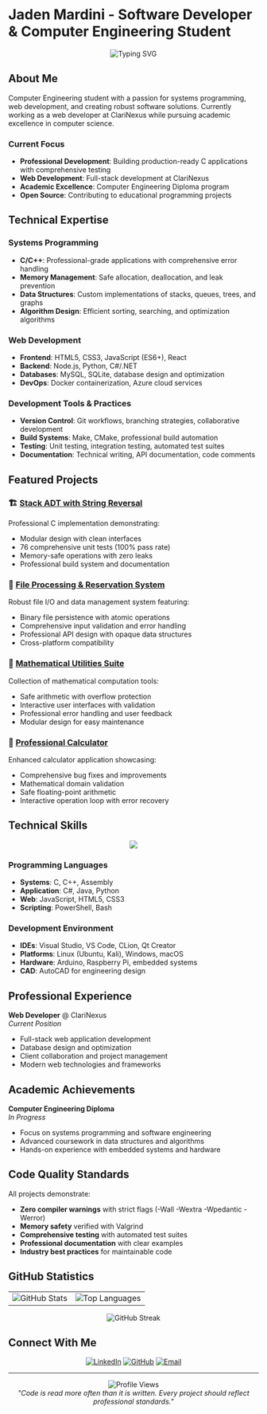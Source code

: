 # Jaden Mardini - Software Developer & Computer Engineering Student

<div align="center">
  <img src="https://readme-typing-svg.herokuapp.com?font=Fira+Code&size=22&duration=3000&pause=1000&color=58A6FF&center=true&vCenter=true&width=600&lines=Computer+Engineering+Student;Professional+C+Developer;Full-Stack+Web+Developer;Problem+Solver+%26+Innovator" alt="Typing SVG" />
</div>

## About Me

Computer Engineering student with a passion for systems programming, web development, and creating robust software solutions. Currently working as a web developer at ClariNexus while pursuing academic excellence in computer science.

### Current Focus
- **Professional Development**: Building production-ready C applications with comprehensive testing
- **Web Development**: Full-stack development at ClariNexus
- **Academic Excellence**: Computer Engineering Diploma program
- **Open Source**: Contributing to educational programming projects

## Technical Expertise

### Systems Programming
- **C/C++**: Professional-grade applications with comprehensive error handling
- **Memory Management**: Safe allocation, deallocation, and leak prevention
- **Data Structures**: Custom implementations of stacks, queues, trees, and graphs
- **Algorithm Design**: Efficient sorting, searching, and optimization algorithms

### Web Development
- **Frontend**: HTML5, CSS3, JavaScript (ES6+), React
- **Backend**: Node.js, Python, C#/.NET
- **Databases**: MySQL, SQLite, database design and optimization
- **DevOps**: Docker containerization, Azure cloud services

### Development Tools & Practices
- **Version Control**: Git workflows, branching strategies, collaborative development
- **Build Systems**: Make, CMake, professional build automation
- **Testing**: Unit testing, integration testing, automated test suites
- **Documentation**: Technical writing, API documentation, code comments

## Featured Projects

### 🏗️ [Stack ADT with String Reversal](https://github.com/v0ttrix/Stack-ADT-and-String-Reversal-C-Programming-with-Modular-Design)
Professional C implementation demonstrating:
- Modular design with clean interfaces
- 76 comprehensive unit tests (100% pass rate)
- Memory-safe operations with zero leaks
- Professional build system and documentation

### 📁 [File Processing & Reservation System](https://github.com/v0ttrix/File-Processing-and-Reservation-System-C-Programming-with-Persistent-Data)
Robust file I/O and data management system featuring:
- Binary file persistence with atomic operations
- Comprehensive input validation and error handling
- Professional API design with opaque data structures
- Cross-platform compatibility

### 🔢 [Mathematical Utilities Suite](https://github.com/v0ttrix/Loops-Tables-Loops)
Collection of mathematical computation tools:
- Safe arithmetic with overflow protection
- Interactive user interfaces with validation
- Professional error handling and user feedback
- Modular design for easy maintenance

### 🧮 [Professional Calculator](https://github.com/v0ttrix/Version-Control-GitHub-and-C-Programming-Bug-Fixes)
Enhanced calculator application showcasing:
- Comprehensive bug fixes and improvements
- Mathematical domain validation
- Safe floating-point arithmetic
- Interactive operation loop with error recovery

## Technical Skills

<div align="center">
  <img src="https://skillicons.dev/icons?i=c,cs,cpp,python,java,js,html,css,mysql,sqlite,docker,azure,git,arduino,raspberrypi,unity,powershell,wordpress,linux,windows,visualstudio,vscode,clion,qt&perline=8&theme=dark" />
</div>

### Programming Languages
- **Systems**: C, C++, Assembly
- **Application**: C#, Java, Python
- **Web**: JavaScript, HTML5, CSS3
- **Scripting**: PowerShell, Bash

### Development Environment
- **IDEs**: Visual Studio, VS Code, CLion, Qt Creator
- **Platforms**: Linux (Ubuntu, Kali), Windows, macOS
- **Hardware**: Arduino, Raspberry Pi, embedded systems
- **CAD**: AutoCAD for engineering design

## Professional Experience

**Web Developer** @ ClariNexus  
*Current Position*
- Full-stack web application development
- Database design and optimization
- Client collaboration and project management
- Modern web technologies and frameworks

## Academic Achievements

**Computer Engineering Diploma**  
*In Progress*
- Focus on systems programming and software engineering
- Advanced coursework in data structures and algorithms
- Hands-on experience with embedded systems and hardware

## Code Quality Standards

All projects demonstrate:
- **Zero compiler warnings** with strict flags (-Wall -Wextra -Wpedantic -Werror)
- **Memory safety** verified with Valgrind
- **Comprehensive testing** with automated test suites
- **Professional documentation** with clear examples
- **Industry best practices** for maintainable code

## GitHub Statistics

<div align="center">
  <table>
    <tr>
      <td>
        <img src="https://github-readme-stats.vercel.app/api?username=v0ttrix&show_icons=true&theme=github_dark&hide_border=true&count_private=true" alt="GitHub Stats" />
      </td>
      <td>
        <img src="https://github-readme-stats.vercel.app/api/top-langs/?username=v0ttrix&layout=compact&theme=github_dark&hide_border=true&langs_count=8" alt="Top Languages" />
      </td>
    </tr>
  </table>
</div>

<div align="center">
  <img src="https://github-readme-streak-stats.herokuapp.com/?user=v0ttrix&theme=github-dark-blue&hide_border=true" alt="GitHub Streak" />
</div>

## Connect With Me

<div align="center">
  
[![LinkedIn](https://img.shields.io/badge/LinkedIn-0077B5?style=for-the-badge&logo=linkedin&logoColor=white)](https://www.linkedin.com/in/jaden-mardini-783b1a1ba/)
[![GitHub](https://img.shields.io/badge/GitHub-100000?style=for-the-badge&logo=github&logoColor=white)](https://github.com/v0ttrix)
[![Email](https://img.shields.io/badge/Email-D14836?style=for-the-badge&logo=gmail&logoColor=white)](mailto:your.email@example.com)

</div>

---

<div align="center">
  <img src="https://komarev.com/ghpvc/?username=v0ttrix&label=Profile%20Views&color=58A6FF&style=flat-square" alt="Profile Views" />
</div>

<div align="center">
  <i>"Code is read more often than it is written. Every project should reflect professional standards."</i>
</div>

